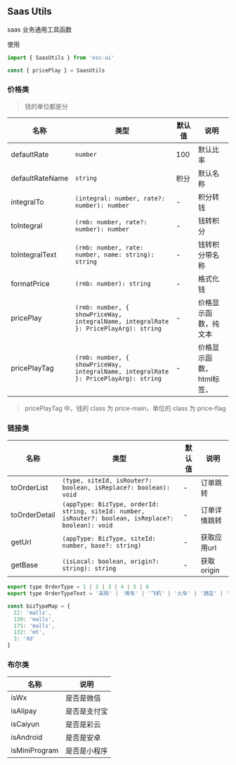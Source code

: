 ## Saas Utils

saas 业务通用工具函数

使用

```js
import { SaasUtils } from 'esc-ui'

const { pricePlay } = SaasUtils
```

### 价格类
> 钱的单位都是分

名称|类型|默认值|说明
---|-----|----|----
defaultRate|`number`|100|默认比率
defaultRateName|`string`|积分|默认名称
integralTo|`(integral: number, rate?: number): number`|-|积分转钱
toIntegral|`(rmb: number, rate?: number): number`|-|钱转积分
toIntegralText|`(rmb: number, rate: number, name: string): string`|-|钱转积分带名称
formatPrice|`(rmb: number): string`|-|格式化钱
pricePlay|`(rmb: number, { showPriceWay, integralName, integralRate }: PricePlayArg): string`|-|价格显示函数，纯文本
pricePlayTag|`(rmb: number, { showPriceWay, integralName, integralRate }: PricePlayArg): string`|-|价格显示函数，html标签，

> pricePlayTag 中，钱的 class 为 price-main，单位的 class 为 price-flag

### 链接类

名称|类型|默认值|说明
---|-----|----|----
toOrderList|`(type, siteId, isRouter?: boolean, isReplace?: boolean): void`|-|订单跳转
toOrderDetail|`(appType: BizType, orderId: string, siteId: number, isRouter?: boolean, isReplace?: boolean): void`|-|订单详情跳转
getUrl|`(appType: BizType, siteId: number, base?: string)`|-|获取应用url
getBase|`(isLocal: boolean, origin?: string): string`|-|获取origin

```js
export type OrderType = 1 | 2 | 3 | 4 | 5 | 6
export type OrderTypeText = '采购' | '用车' | '飞机' | '火车' | '酒店' | '餐饮'

const bizTypeMap = {
  22: 'malls',
  139: 'malls',
  175: 'malls',
  132: 'mt',
  3: 'dd'
}
```

### 布尔类

名称|说明
----|----
isWx|是否是微信
isAlipay|是否是支付宝
isCaiyun|是否是彩云
isAndroid|是否是安卓
isMiniProgram|是否是小程序

